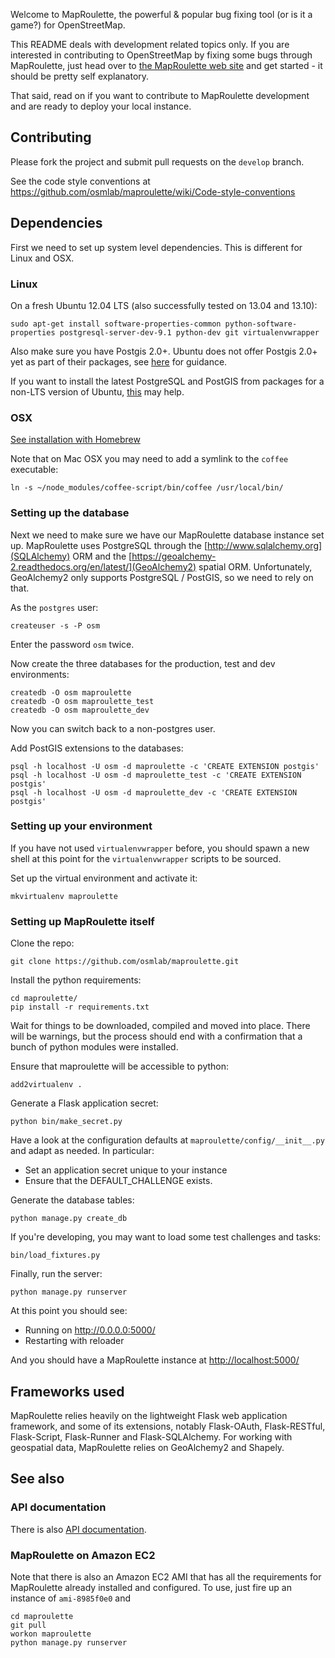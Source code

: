 Welcome to MapRoulette, the powerful & popular bug fixing tool (or is it a game?) for OpenStreetMap.

This README deals with development related topics only. If you are interested in contributing to OpenStreetMap by fixing some bugs through MapRoulette, just head over to [the MapRoulette web site](http://maproulette.org) and get started - it should be pretty self explanatory.

That said, read on if you want to contribute to MapRoulette development and are ready to deploy your local instance.

## Contributing

Please fork the project and submit pull requests on the `develop` branch.

See the code style conventions at https://github.com/osmlab/maproulette/wiki/Code-style-conventions

## Dependencies

First we need to set up system level dependencies. This is different for Linux and OSX.

### Linux

On a fresh Ubuntu 12.04 LTS (also successfully tested on 13.04 and 13.10):

    sudo apt-get install software-properties-common python-software-properties postgresql-server-dev-9.1 python-dev git virtualenvwrapper

Also make sure you have Postgis 2.0+. Ubuntu does not offer Postgis 2.0+ yet as part of their packages, see [here](http://trac.osgeo.org/postgis/wiki/UsersWikiInstall) for guidance.

If you want to install the latest PostgreSQL and PostGIS from packages for a non-LTS version of Ubuntu, [this](http://askubuntu.com/a/289388/23679) may help.

### OSX

[See installation with Homebrew](https://gist.github.com/mvexel/5526126)

Note that on Mac OSX you may need to add a symlink to the `coffee` executable:

	ln -s ~/node_modules/coffee-script/bin/coffee /usr/local/bin/

### Setting up the database

Next we need to make sure we have our MapRoulette database instance set up. MapRoulette uses PostgreSQL through the  [http://www.sqlalchemy.org](SQLAlchemy) ORM and the [https://geoalchemy-2.readthedocs.org/en/latest/](GeoAlchemy2) spatial ORM. Unfortunately, GeoAlchemy2 only supports PostgreSQL / PostGIS, so we need to rely on that.

As the `postgres` user:

    createuser -s -P osm

Enter the password `osm` twice.

Now create the three databases for the production, test and dev environments:

    createdb -O osm maproulette
    createdb -O osm maproulette_test
    createdb -O osm maproulette_dev

Now you can switch back to a non-postgres user.

Add PostGIS extensions to the databases:

    psql -h localhost -U osm -d maproulette -c 'CREATE EXTENSION postgis'
    psql -h localhost -U osm -d maproulette_test -c 'CREATE EXTENSION postgis'
    psql -h localhost -U osm -d maproulette_dev -c 'CREATE EXTENSION postgis'

### Setting up your environment

If you have not used `virtualenvwrapper` before, you should spawn a new shell at this point for the `virtualenvwrapper` scripts to be sourced.

Set up the virtual environment and activate it:

    mkvirtualenv maproulette

### Setting up MapRoulette itself

Clone the repo:

    git clone https://github.com/osmlab/maproulette.git

Install the python requirements:

    cd maproulette/
    pip install -r requirements.txt

Wait for things to be downloaded, compiled and moved into place. There will be warnings, but the process should end with a confirmation that a bunch of python modules were installed.

Ensure that maproulette will be accessible to python:

    add2virtualenv .

Generate a Flask application secret:

    python bin/make_secret.py

Have a look at the configuration defaults at `maproulette/config/__init__.py` and adapt as needed. In particular:

* Set an application secret unique to your instance
* Ensure that the DEFAULT_CHALLENGE exists.

Generate the database tables:

    python manage.py create_db

If you're developing, you may want to load some test challenges and tasks:

    bin/load_fixtures.py

Finally, run the server:

    python manage.py runserver

At this point you should see:

* Running on http://0.0.0.0:5000/
* Restarting with reloader

And you should have a MapRoulette instance at [http://localhost:5000/](http://localhost:5000/)

## Frameworks used

MapRoulette relies heavily on the lightweight Flask web application framework, and some of its extensions, notably Flask-OAuth, Flask-RESTful, Flask-Script, Flask-Runner and Flask-SQLAlchemy. For working with geospatial data, MapRoulette relies on GeoAlchemy2 and Shapely.

## See also

### API documentation

There is also [API documentation](https://github.com/osmlab/maproulette/wiki/API-Documentation).

### MapRoulette on Amazon EC2

Note that there is also an Amazon EC2 AMI that has all the requirements for MapRoulette already installed and configured. To use, just fire up an instance of `ami-8985f0e0` and

    cd maproulette
    git pull
    workon maproulette
    python manage.py runserver
